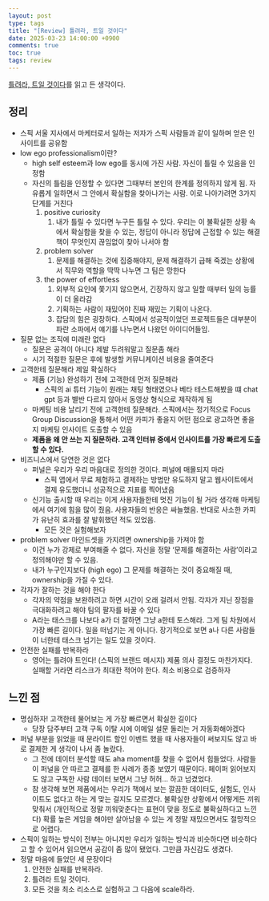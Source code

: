 ```yaml
---
layout: post
type: tags
title: "[Review] 틀려라, 트일 것이다"
date: 2025-03-23 14:00:00 +0900
comments: true
toc: true
tags: review
---
```


[틀려라, 트일 것이다](https://m.yes24.com/goods/detail/142804653)를 읽고 든 생각이다.

## 정리

- 스픽 서울 지사에서 마케터로서 일하는 저자가 스픽 사람들과 같이 일하며 얻은 인사이트를 공유함
- low ego professionalism이란?
    - high self esteem과 low ego를 동시에 가진 사람. 자신이 틀릴 수 있음을 인정함
    - 자신의 틀림을 인정할 수 있다면 그때부터 본인의 한계를 정의하지 않게 됨. 자유롭게 일하면서 그 안에서 확실함을 찾아나가는 사람. 이로 나아가려면 3가지 단계를 거친다
        1. positive curiosity
            1. 내가 틀릴 수 있다면 누구든 틀릴 수 있다. 우리는 이 불확실한 상황 속에서 확실함을 찾을 수 있는, 정답이 아니라 정답에 근접할 수 있는 해결책이 무엇인지 끊임없이 찾아 나서야 함
        2. problem solver
            1. 문제를 해결하는 것에 집중해야지, 문제 해결하기 급해 죽겠는 상황에서 직무와 역할을 딱딱 나누면 그 팀은 망한다
        3. the power of effortless
            1. 외부적 요인에 쫓기지 않으면서, 긴장하지 않고 일할 때부터 일의 능률이 더 올라감
            2. 기획하는 사람이 재밌어야 진짜 재밌는 기획이 나온다.
            3. 잡담의 힘은 굉장하다. 스픽에서 성공적이었던 프로젝트들은 대부분이 파란 소파에서 얘기를 나누면서 나왔던 아이디어들임.
- 질문 없는 조직에 미래란 없다
    - 질문은 공격이 아니다 제발 두려워말고 질문좀 해라
    - 시기 적절한 질문은 후에 발생할 커뮤니케이션 비용을 줄여준다
- 고객한테 질문해라 제일 확실하다
    - 제품 (기능) 완성하기 전에 고객한테 먼저 질문해라
        - 스픽의 ai 튜터 기능이 원래는 채팅 형태였으나 베타 테스트해봤을 떄 chat gpt 등과 별반 다르지 않아서 동영상 형식으로 제작하게 됨
    - 마케팅 비용 날리기 전에 고객한테 질문해라. 스픽에서는 정기적으로 Focus Group Discussion을 통해서 어떤 카피가 좋을지 어떤 점으로 광고하면 좋을지 마케팅 인사이트 도출할 수 있음
    - **제품을 왜 안 쓰는 지 질문하라. 고객 인터뷰 중에서 인사이트를 가장 빠르게 도출할 수 있다.**
- 비즈니스에서 당연한 것은 없다
    - 퍼널은 우리가 우리 마음대로 정의한 것이다. 퍼널에 매몰되지 마라
        - 스픽 앱에서 무료 체험하고 결제하는 방법만 유도하지 말고 웹사이트에서 결제 유도했더니 성공적으로 지표를 찍어냈음
    - 신기능 출시할 때 우리는 이게 사용자들한테 멋진 기능이 될 거라 생각해 마케팅에서 여기에 힘을 많이 줬음. 사용자들의 반응은 싸늘했음. 반대로 사소한 카피가 유난히 효과를 잘 발휘했던 적도 있었음.
        - 모든 것은 실험해보자
- problem solver 마인드셋을 가지려면 ownership을 가져야 함
    - 이건 누가 강제로 부여해줄 수 없다. 자신을 정말 ‘문제를 해결하는 사람’이라고 정의해야만 할 수 있음.
    - 내가 누구인지보다 (high ego) 그 문제를 해결하는 것이 중요해질 때, ownership을 가질 수 있다.
- 각자가 잘하는 것을 해야 한다
    - 각자의 약점을 보완하려고 하면 시간이 오래 걸려서 안됨. 각자가 지닌 장점을 극대화하려고 해야 팀의 팔자를 바꿀 수 있다
    - A라는 태스크를 나보다 a가 더 잘하면 그냥 a한테 토스해라. 그게 팀 차원에서 가장 빠른 길이다. 일을 떠넘기는 게 아니다. 장기적으로 보면 a나 다른 사람들이 너한테 태스크 넘기는 일도 있을 것이다.
- 안전한 실패를 반복하라
    - 영어는 틀려야 트인다! (스픽의 브랜드 메시지) 제품 의사 결정도 마찬가지다. 실패할 거라면 리스크가 최대한 적어야 한다. 최소 비용으로 검증하자

## 느낀 점

- 명심하자! 고객한테 물어보는 게 가장 빠르면서 확실한 길이다
    - 당장 담주부터 고객 구독 이탈 시에 이메일 설문 돌리는 거 자동화해야겠다
- 퍼널 부분을 읽었을 때 문라이트 할인 이벤트 했을 때 사용자들이 써보지도 않고 바로 결제한 게 생각이 나서 좀 놀랐다.
    - 그 전에 데이터 분석할 때도 aha moment를 찾을 수 없어서 힘들었다. 사람들이 퍼널을 안 따르고 결제를 한 사례가 종종 보였기 때문이다. 페이퍼 읽어보지도 않고 구독한 사람 데이터 보면서 그냥 허허… 하고 넘겼었다.
    - 참 생각해 보면 제품에서는 우리가 책에서 보는 깔끔한 데이터도, 실험도, 인사이트도 없다고 하는 게 맞는 걸지도 모르겠다. 불확실한 상황에서 어떻게든 끼워맞춰서 (개인적으로 정말 끼워맞춘다는 표현이 맞을 정도로 불확실하다고 느낀다) 확률 높은 게임을 해야만 살아남을 수 있는 게 정말 재밌으면서도 절망적으로 어렵다.
- 스픽이 일하는 방식이 전부는 아니지만 우리가 일하는 방식과 비슷하다면 비슷하다고 할 수 있어서 읽으면서 공감이 좀 많이 됐었다. 그만큼 자신감도 생겼다.
- 정말 마음에 들었던 세 문장이다
    1. 안전한 실패를 반복하라. 
    2. 틀려라 트일 것이다. 
    3. 모든 것을 최소 리소스로 실험하고 그 다음에 scale하라.
